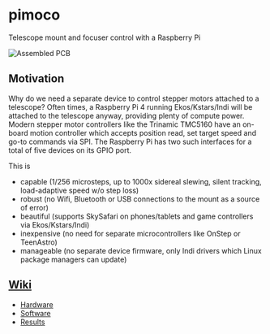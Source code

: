 # pimoco

Telescope mount and focuser control with a Raspberry Pi 

![Assembled PCB](https://raw.githubusercontent.com/wiki/mlnoga/pimoco/images/pcb_assembled.jpg)


## Motivation

Why do we need a separate device to control stepper motors attached to a telescope? Often times, a Raspberry Pi 4 running Ekos/Kstars/Indi will be attached to the telescope anyway, providing plenty of compute power. Modern stepper motor controllers like the Trinamic TMC5160 have an on-board motion controller which accepts position read, set target speed and go-to commands via SPI. The Raspberry Pi has two such interfaces for a total of five devices on its GPIO port.

This is 
* capable (1/256 microsteps, up to 1000x sidereal slewing, silent tracking, load-adaptive speed w/o step loss)
* robust (no Wifi, Bluetooth or USB connections to the mount as a source of error)
* beautiful (supports SkySafari on phones/tablets and game controllers via Ekos/Kstars/Indi) 
* inexpensive (no need for separate microcontrollers like OnStep or TeenAstro)
* manageable (no separate device firmware, only Indi drivers which Linux package managers can update)     


## [Wiki](../../wiki)

* [Hardware](../../wiki/Hardware)
* [Software](../../wiki/Software)
* [Results](../../wiki/Results)
